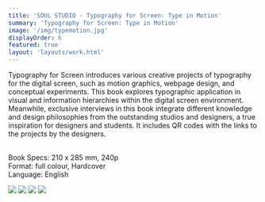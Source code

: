 ```yaml
---
title: 'SOUL STUDIO - Typography for Screen: Type in Motion'
summary: 'Typography for Screen: Type in Motion'
image: '/img/typemotion.jpg'
displayOrder: 6
featured: true
layout: 'layouts/work.html'
---
```


Typography for Screen introduces various creative projects of typography for the digital screen, such as motion graphics, webpage design, and conceptual experiments. This book explores typographic application in visual and information hierarchies within the digital screen environment. Meanwhile, exclusive interviews in this book integrate different knowledge and design philosophies from the outstanding studios and designers, a true inspiration for designers and students. It includes QR codes with the links to the projects by the designers.

<br>Book Specs: 210 x 285 mm, 240p <br>
Format: full colour, Hardcover <br>
Language: English

<div class="grid">
  <img  src="/img/type4.jpg">
  <img  src="/img/type2.jpg">
  <img  src="/img/type3.jpg">
  <img  src="/img/type1.jpg">
</div>
